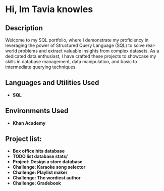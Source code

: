 <h1>Hi, Im Tavia knowles</h1>


<h2>Description</h2>
Welcome to my SQL portfolio, where I demonstrate my proficiency in leveraging the power of Structured Query Language (SQL) to solve real-world problems and extract valuable insights from complex datasets. As a dedicated data enthusiast, I have crafted these projects to showcase my skills in database management, data manipulation, and basic to intermediate querying techniques.
<br />


<h2>Languages and Utilities Used</h2>

- <b>SQL</b> 


<h2>Environments Used </h2>

- <b>Khan Academy</b>

<h2>Project list:</h2>

- <b>Box office hits database</b>
- <b>TODO list database stats/</b>
- <b>Project: Design a store database</b>
- <b> Challenge: Karaoke song selector</b>
- <b> Challenge: Playlist maker</b>
- <b> Challenge: The wordiest author</b>
- <b>Challenge: Gradebook</b>
  
